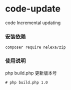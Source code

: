 # code-update
code Incremental updating

### 安装依赖
```
composer require nelexa/zip
```

### 使用说明
php build.php 更新版本号
```
# php build.php 1.0
```